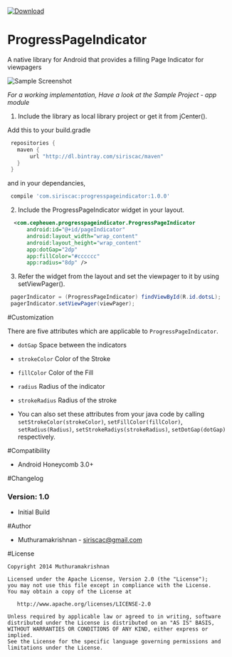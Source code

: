 [ ![Download](https://api.bintray.com/packages/siriscac/maven/ProgressPageIndicator/images/download.svg) ](https://bintray.com/siriscac/maven/ProgressPageIndicator/_latestVersion)
# ProgressPageIndicator
A native library for Android that provides a filling Page Indicator for viewpagers

![Sample Screenshot](https://raw.githubusercontent.com/siriscac/ProgressPageIndicator/master/screens/screen.png)

*For a working implementation, Have a look at the Sample Project - app module*

1. Include the library as local library project or get it from jCenter(). 

  Add this to your build.gradle
  ```groovy
   repositories {
     maven {
         url "http://dl.bintray.com/siriscac/maven"
     }
   }
   ```
   
   and in your dependancies,
   ```groovy
    compile 'com.siriscac:progresspageindicator:1.0.0'
   ```

2. Include the ProgressPageIndicator widget in your layout.

  ```xml
    <com.cepheuen.progresspageindicator.ProgressPageIndicator
        android:id="@+id/pageIndicator"
        android:layout_width="wrap_content"
        android:layout_height="wrap_content"
        app:dotGap="2dp"
        app:fillColor="#cccccc"
        app:radius="8dp" />
  ```
    
3. Refer the widget from the layout and set the viewpager to it by using setViewPager().
   
  ```java
   pagerIndicator = (ProgressPageIndicator) findViewById(R.id.dotsL);
   pagerIndicator.setViewPager(viewPager);
  ```
   
#Customization

There are five attributes which are applicable to `ProgressPageIndicator`.

  - `dotGap` Space between the indicators
  - `strokeColor` Color of the Stroke
  - `fillColor` Color of the Fill
  - `radius` Radius of the indicator
  - `strokeRadius` Radius of the stroke
  

  - You can also set these attributes from your java code by calling `setStrokeColor(strokeColor)`, `setFillColor(fillColor)`, `setRadius(Radius)`, `setStrokeRadiys(strokeRadius)`, `setDotGap(dotGap)` respectively.
  
#Compatibility
  
  * Android Honeycomb 3.0+
  
#Changelog

### Version: 1.0

  * Initial Build
  
#Author

  * Muthuramakrishnan - <siriscac@gmail.com>
  
#License

    Copyright 2014 Muthuramakrishnan

    Licensed under the Apache License, Version 2.0 (the "License");
    you may not use this file except in compliance with the License.
    You may obtain a copy of the License at

       http://www.apache.org/licenses/LICENSE-2.0

    Unless required by applicable law or agreed to in writing, software
    distributed under the License is distributed on an "AS IS" BASIS,
    WITHOUT WARRANTIES OR CONDITIONS OF ANY KIND, either express or implied.
    See the License for the specific language governing permissions and
    limitations under the License.
